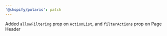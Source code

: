 ```yaml
---
'@shopify/polaris': patch
---
```


Added `allowFiltering` prop on `ActionList`, and `filterActions` prop on Page Header

